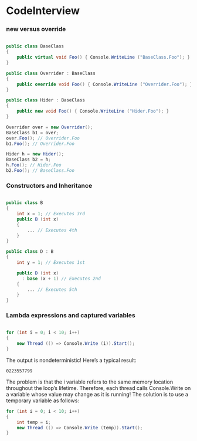 # CodeInterview

### new versus override

```c#

public class BaseClass
{
    public virtual void Foo() { Console.WriteLine ("BaseClass.Foo"); }
}

public class Overrider : BaseClass
{
    public override void Foo() { Console.WriteLine ("Overrider.Foo"); }
}

public class Hider : BaseClass
{
    public new void Foo() { Console.WriteLine ("Hider.Foo"); }
}

Overrider over = new Overrider();
BaseClass b1 = over;
over.Foo(); // Overrider.Foo
b1.Foo(); // Overrider.Foo

Hider h = new Hider();
BaseClass b2 = h;
h.Foo(); // Hider.Foo
b2.Foo(); // BaseClass.Foo

```

### Constructors and Inheritance

```c#

public class B
{
    int x = 1; // Executes 3rd
    public B (int x)
    {
        ... // Executes 4th
    }
}

public class D : B
{
    int y = 1; // Executes 1st

    public D (int x) 
      : base (x + 1) // Executes 2nd
    {
        ... // Executes 5th
    }
}

```

### Lambda expressions and captured variables

```c#

for (int i = 0; i < 10; i++)
{
    new Thread (() => Console.Write (i)).Start();
}

```

The output is nondeterministic! Here’s a typical result:

```
0223557799
```

The problem is that the i variable refers to the same memory location throughout the loop’s lifetime. Therefore, each thread calls Console.Write on a variable whose value may change as it is running! The solution is to use a temporary variable as follows:

```c#
for (int i = 0; i < 10; i++)
{
    int temp = i;
    new Thread (() => Console.Write (temp)).Start();
}
```
